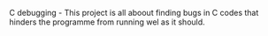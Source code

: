 C debugging - This project is all aboout finding bugs in C codes that hinders the programme from running wel as it should.
